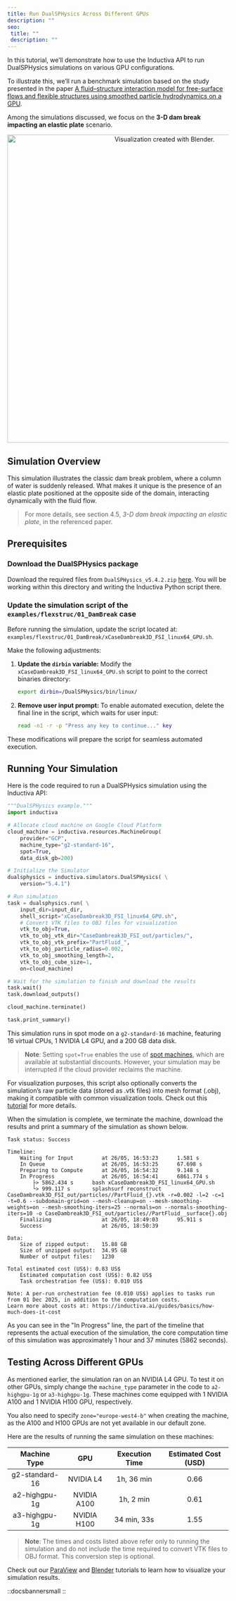 ```yaml
---
title: Run DualSPHysics Across Different GPUs
description: ""
seo:
 title: ""
 description: ""
---
```


In this tutorial, we’ll demonstrate how to use the Inductiva API to run DualSPHysics simulations on various GPU configurations.

To illustrate this, we’ll run a benchmark simulation based on the study presented in the paper
[A fluid–structure interaction model for free-surface flows and flexible structures using smoothed particle hydrodynamics on a GPU](https://www.sciencedirect.com/science/article/pii/S0889974621000955?via%3Dihub).

Among the simulations discussed, we focus on the **3-D dam break impacting an elastic plate** scenario.

<p align="center"><img src="dualsphysics/dam_break_elastic.gif" alt="Visualization created with Blender." width="700"></p>

## Simulation Overview
This simulation illustrates the classic dam break problem, where a column of water is suddenly released. What makes it unique is the presence of an elastic plate positioned at the opposite side of the domain, interacting dynamically with the fluid flow.

> For more details, see section 4.5, *3-D dam break impacting an elastic plate*, in the referenced paper.

## Prerequisites

### Download the DualSPHysics package
Download the required files from `DualSPHysics_v5.4.2.zip` [here](https://dual.sphysics.org/downloads/).
You will be working within this directory and writing the Inductiva Python script there.

### Update the simulation script of the `examples/flexstruc/01_DamBreak` case
Before running the simulation, update the script located at: `examples/flexstruc/01_DamBreak/xCaseDambreak3D_FSI_linux64_GPU.sh`.

Make the following adjustments:
1. **Update the `dirbin` variable:**
   Modify the `xCaseDambreak3D_FSI_linux64_GPU.sh` script to point to the correct binaries directory:
   ```bash
   export dirbin=/DualSPHysics/bin/linux/
   ```
2. **Remove user input prompt:**
   To enable automated execution, delete the final line in the script, which waits for user input:
   ```bash
   read -n1 -r -p "Press any key to continue..." key
   ```

These modifications will prepare the script for seamless automated execution.

## Running Your Simulation
Here is the code required to run a DualSPHysics simulation using the Inductiva API:

```python
"""DualSPHysics example."""
import inductiva

# Allocate cloud machine on Google Cloud Platform
cloud_machine = inductiva.resources.MachineGroup(
    provider="GCP",
    machine_type="g2-standard-16",
    spot=True,
    data_disk_gb=200)

# Initialize the Simulator
dualsphysics = inductiva.simulators.DualSPHysics( \
    version="5.4.1")

# Run simulation
task = dualsphysics.run( \
    input_dir=input_dir,
    shell_script="xCaseDambreak3D_FSI_linux64_GPU.sh",
    # Convert VTK files to OBJ files for visualization
    vtk_to_obj=True,
    vtk_to_obj_vtk_dir="CaseDambreak3D_FSI_out/particles/",
    vtk_to_obj_vtk_prefix="PartFluid_",
    vtk_to_obj_particle_radius=0.002,
    vtk_to_obj_smoothing_length=2,
    vtk_to_obj_cube_size=1,
    on=cloud_machine)

# Wait for the simulation to finish and download the results
task.wait()
task.download_outputs()

cloud_machine.terminate()

task.print_summary()
```

This simulation runs in spot mode on a `g2-standard-16` machine, featuring 16 virtual CPUs, 1 NVIDIA L4 GPU,
and a 200 GB data disk.

> **Note**: Setting `spot=True` enables the use of [spot machines](..machines/spot-machines), which are available at substantial discounts.
> However, your simulation may be interrupted if the cloud provider reclaims the machine.

For visualization purposes, this script also optionally converts the simulation’s raw particle data
(stored as .vtk files) into mesh format (.obj), making it compatible with common visualization tools.
Check out this [tutorial](../2.visualization/1.blender-for-visualization/0.convert-to-obj) for more details.

When the simulation is complete, we terminate the machine, download the results and print a summary of the simulation as shown below.

```
Task status: Success

Timeline:
	Waiting for Input         at 26/05, 16:53:23      1.581 s
	In Queue                  at 26/05, 16:53:25      67.698 s
	Preparing to Compute      at 26/05, 16:54:32      9.148 s
	In Progress               at 26/05, 16:54:41      6861.774 s
		├> 5862.434 s      bash xCaseDambreak3D_FSI_linux64_GPU.sh
		└> 999.117 s       splashsurf reconstruct CaseDambreak3D_FSI_out/particles//PartFluid_{}.vtk -r=0.002 -l=2 -c=1 -t=0.6 --subdomain-grid=on --mesh-cleanup=on --mesh-smoothing-weights=on --mesh-smoothing-iters=25 --normals=on --normals-smoothing-iters=10 -o CaseDambreak3D_FSI_out/particles//PartFluid__surface{}.obj
	Finalizing                at 26/05, 18:49:03      95.911 s
	Success                   at 26/05, 18:50:39

Data:
	Size of zipped output:    15.88 GB
	Size of unzipped output:  34.95 GB
	Number of output files:   1230

Total estimated cost (US$): 0.83 US$
	Estimated computation cost (US$): 0.82 US$
	Task orchestration fee (US$): 0.010 US$

Note: A per-run orchestration fee (0.010 US$) applies to tasks run from 01 Dec 2025, in addition to the computation costs.
Learn more about costs at: https://inductiva.ai/guides/basics/how-much-does-it-cost
```

As you can see in the "In Progress" line, the part of the timeline that
represents the actual execution of the simulation, the core computation time
of this simulation was approximately 1 hour and 37 minutes (5862 seconds).

## Testing Across Different GPUs
As mentioned earlier, the simulation ran on an NVIDIA L4 GPU. To test it on other GPUs, simply change the `machine_type` parameter in the code to `a2-highgpu-1g` or `a3-highgpu-1g`. These machines come equipped with 1 NVIDIA A100 and 1 NVIDIA H100 GPU, respectively.

You also need to specify `zone="europe-west4-b"` when creating the machine, as the A100 and H100 GPUs are not yet available in our default zone.

Here are the results of running the same simulation on these machines:

|  Machine Type  | GPU         |Execution Time          | Estimated Cost (USD) |
|:--------------:|:-----------:|:----------------------:|:--------------:|
|  g2-standard-16| NVIDIA L4   | 1h, 36 min             | 0.66    |
|  a2-highgpu-1g | NVIDIA A100 | 1h, 2 min              | 0.61    |
|  a3-highgpu-1g | NVIDIA H100 | 34 min, 33s            | 1.55    |

> **Note**: The times and costs listed above refer only to running the simulation and do not include the time required to convert VTK files to OBJ format. This conversion step is optional.

Check out our [ParaView](../2.visualization/0.paraview-for-visualization) and [Blender](../2.visualization/1.blender-for-visualization/) tutorials to learn how to visualize your simulation results.

::docsbannersmall
::
